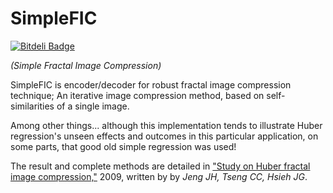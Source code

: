 SimpleFIC
=========


[![Bitdeli Badge](https://d2weczhvl823v0.cloudfront.net/morteza/simplefic/trend.png)](https://bitdeli.com/free "Bitdeli Badge")

*(Simple Fractal Image Compression)*

SimpleFIC is encoder/decoder for robust fractal image compression technique; An iterative image compression method, based on self-similarities of a single image.

Among other things... although this implementation tends to illustrate Huber regression's unseen effects and outcomes in this particular application, on some parts, that good old simple regression was used!

The result and complete methods are detailed in ["Study on Huber fractal image compression,"](http://www.ncbi.nlm.nih.gov/pubmed/19336305) 2009, written by by *Jeng JH, Tseng CC, Hsieh JG*.

